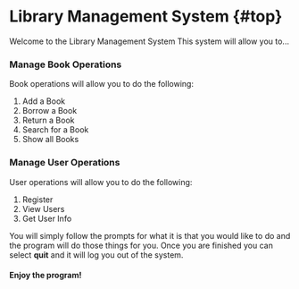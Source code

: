 # Library Management System {#top}

Welcome to the Library Management System
This system will allow you to...
### Manage Book Operations
Book operations will allow you to do the following:
1. Add a Book
2. Borrow a Book
3. Return a Book
4. Search for a Book
5. Show all Books

### Manage User Operations
User operations will allow you to do the following:
1. Register
2. View Users
3. Get User Info

You will simply follow the prompts for what it is that you would like to do and the program will do those things for you. Once you are finished you can select **quit** and it will log you out of the system. 

#### Enjoy the program!
 

